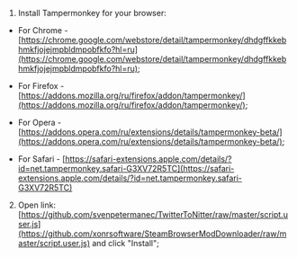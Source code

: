
1.  Install Tampermonkey for your browser:

-   For Chrome -  [https://chrome.google.com/webstore/detail/tampermonkey/dhdgffkkebhmkfjojejmpbldmpobfkfo?hl=ru](https://chrome.google.com/webstore/detail/tampermonkey/dhdgffkkebhmkfjojejmpbldmpobfkfo?hl=ru);
    
-   For Firefox -  [https://addons.mozilla.org/ru/firefox/addon/tampermonkey/](https://addons.mozilla.org/ru/firefox/addon/tampermonkey/);
    
-   For Opera -  [https://addons.opera.com/ru/extensions/details/tampermonkey-beta/](https://addons.opera.com/ru/extensions/details/tampermonkey-beta/);
    
-   For Safari -  [https://safari-extensions.apple.com/details/?id=net.tampermonkey.safari-G3XV72R5TC](https://safari-extensions.apple.com/details/?id=net.tampermonkey.safari-G3XV72R5TC)
    

2.  Open link:  [https://github.com/svenpetermanec/TwitterToNitter/raw/master/script.user.js](https://github.com/xonrsoftware/SteamBrowserModDownloader/raw/master/script.user.js)  and click "Install";
   
